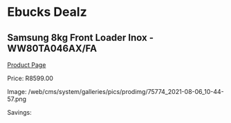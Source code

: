 
# Ebucks Dealz
## Samsung 8kg Front Loader Inox - WW80TA046AX/FA
[Product Page](https://www.ebucks.com/web/shop/productSelected.do?prodId=1209557321&catId=704981826)

Price: R8599.00

Image: /web/cms/system/galleries/pics/prodimg/75774_2021-08-06_10-44-57.png

Savings: 


	